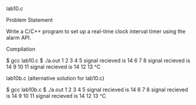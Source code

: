 lab10.c

Problem Statement

Write a C/C++ program to set up a real-time clock interval timer using the alarm API.

Compilation

$ gcc lab10.c
$ ./a.out
1
2
3
4
5
signal recieved is 14
6
7
8
signal recieved is 14
9
10
11
signal recieved is 14
12
13
^C

lab10b.c (alternative solution for lab10.c)

$ gcc lab10b.c
$ ./a.out
1
2
3
4
5
signal recieved is 14
6
7
8
signal recieved is 14
9
10
11
signal recieved is 14
12
13
^C

